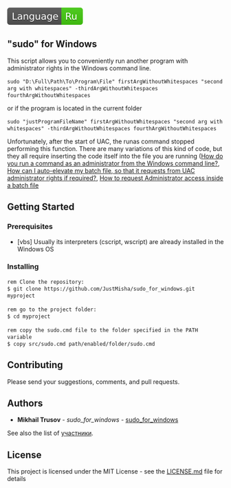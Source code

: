 [![ru](docs/ru.svg)](docs/README.ru.md)
## "sudo" for Windows

This script allows you to conveniently run another program with administrator rights in the Windows command line.

```
sudo "D:\Full\Path\To\Program\File" firstArgWithoutWhitespaces "second arg with whitespaces" -thirdArgWithoutWhitespaces fourthArgWithoutWhitespaces
```
or if the program is located in the current folder

```
sudo "justProgramFileName" firstArgWithoutWhitespaces "second arg with whitespaces" -thirdArgWithoutWhitespaces fourthArgWithoutWhitespaces
```
Unfortunately, after the start of UAC, the runas command stopped performing this function. There are many variations of this kind of code, but they all require inserting the code itself into the file you are running ([How do you run a command as an administrator from the Windows command line?](https://stackoverflow.com/questions/5944180/how-do-you-run-a-command-as-an-administrator-from-the-windows-command-line), [How can I auto-elevate my batch file, so that it requests from UAC administrator rights if required?](https://stackoverflow.com/questions/7044985/how-can-i-auto-elevate-my-batch-file-so-that-it-requests-from-uac-administrator), [How to request Administrator access inside a batch file](https://stackoverflow.com/questions/1894967/how-to-request-administrator-access-inside-a-batch-file)

## Getting Started

### Prerequisites

* [vbs] Usually its interpreters (cscript, wscript) are already installed in the Windows OS


### Installing

```
rem Clone the repository:
$ git clone https://github.com/JustMisha/sudo_for_windows.git myproject

rem go to the project folder:
$ cd myproject

rem copy the sudo.cmd file to the folder specified in the PATH variable
$ copy src/sudo.cmd path/enabled/folder/sudo.cmd

```

## Contributing

Please send your suggestions, comments, and pull requests.

## Authors

* **Mikhail Trusov** - *sudo_for_windows* - [sudo_for_windows](https://github.com/JustMisha/sudo_for_windows)

See also the list of [участники](https://github.com/your/project/contributors).

## License

This project is licensed under the MIT License - see the [LICENSE.md](LICENSE.md) file for details

